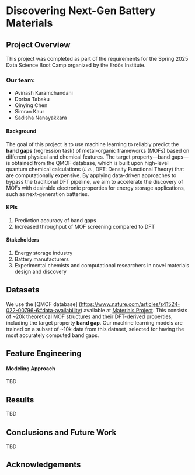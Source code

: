 # Discovering Next-Gen Battery Materials

## Project Overview
This project was completed as part of the requirements for the Spring 2025 Data Science Boot Camp organized by the Erdős Institute.

### Our team:

* Avinash Karamchandani
* Dorisa Tabaku
* Qinying Chen
* Simran Kaur
* Sadisha Nanayakkara

#### Background
The goal of this project is to use machine learning to reliably predict the **band gaps** (regression task) of metal-organic frameworks (MOFs) based on different physical and chemical features. The target property—band gaps—is obtained from the QMOF database, which is built upon high-level quantum chemical calculations (_i. e._, DFT: Density Functional Theory) that are computationally expensive. By applying data-driven approaches to bypass the traditional DFT pipeline, we aim to accelerate the discovery of MOFs with desirable electronic properties for energy storage applications, such as next-generation batteries.

#### KPIs
1. Prediction accuracy of band gaps
2. Increased throughput of MOF screening compared to DFT
#### Stakeholders
1. Energy storage industry 
2. Battery manufacturers
3. Experimental chemists and computational researchers in novel materials design and discovery
## Datasets
We use the [QMOF database] (https://www.nature.com/articles/s41524-022-00796-6#data-availability) available at [Materials Project](https://materialsproject.org/mofs). This consists of ~20k theoretical MOF structures and their DFT-derived properties, including the target property **band gap**. Our machine learning models are trained on a subset of ~10k data from this dataset, selected for having the most accurately computed band gaps.
## Feature Engineering

#### Modeling Approach
TBD
## Results
TBD
## Conclusions and Future Work
TBD
## Acknowledgements

